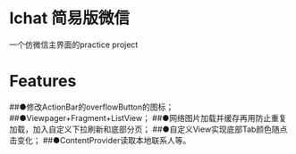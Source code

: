 # Ichat 简易版微信
  一个仿微信主界面的practice project
# Features
##●修改ActionBar的overflowButton的图标；
##●Viewpager+Fragment+ListView；
##●网络图片加载并缓存再用防止重复加载，加入自定义下拉刷新和底部分页；
##●自定义View实现底部Tab颜色随点击变化；
##●ContentProvider读取本地联系人等。
